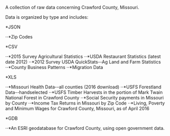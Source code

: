 A collection of raw data concerning Crawford County, Missouri. 

Data is organized by type and includes:

*JSON

⋅⋅*Zip Codes

*CSV

⋅⋅*2015 Survey Agricultural Statistics
⋅⋅*USDA Restaurant Statistics (latest date 2012)
⋅⋅*2012 Survey USDA QuickStats--Ag Land and Farm Statistics
⋅⋅*County Business Patterns
⋅⋅*Migration Data

*XLS

⋅⋅*Missouri Health Data--all counties (2016 download)
⋅⋅*USFS Forestland Data--handselected
⋅⋅*USFS Timber Harvests in the portion of Mark Twain National Forest in Crawford County
⋅⋅*Social Security payments in Missouri by County
⋅⋅*Income Tax Returns in Missouri by Zip Code
⋅⋅*Living, Poverty and Minimum Wages for Crawford County, Missouri, as of April 2016

*GDB

⋅⋅*An ESRI geodatabase for Crawford County, using open government data. 
